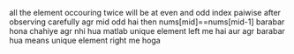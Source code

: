 all the element occouring twice will be at even and odd index paiwise
after observing carefully agr mid odd hai then nums[mid]==nums[mid-1] barabar hona chahiye agr nhi hua matlab unique element left me hai aur agr barabar hua means unique element right me hoga